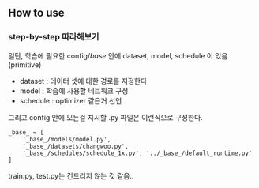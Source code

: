 ## How to use
### step-by-step 따라해보기
일단, 학습에 필요한 config/_base_ 안에 dataset, model, schedule 이 있음 (primitive)
* dataset : 데이터 셋에 대한 경로를 지정한다
* model : 학습에 사용할 네트워크 구성
* schedule : optimizer 같은거 선언

그리고 config 안에 모든걸 지시할 .py 파일은 이런식으로 구성한다.
```
_base_ = [
    '_base_/models/model.py',
    '_base_/datasets/changwoo.py',
    '_base_/schedules/schedule_1x.py', '../_base_/default_runtime.py'
]
```

train.py, test.py는 건드리지 않는 것 같음..
 